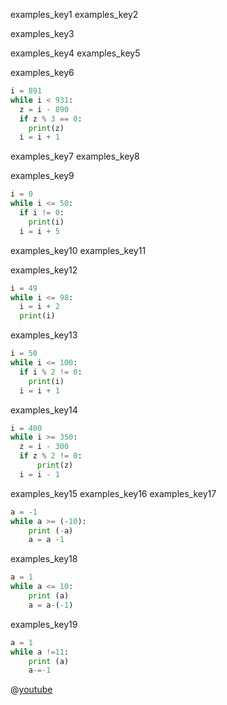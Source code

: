 examples_key1
examples_key2


examples_key3


examples_key4
examples_key5


examples_key6
```python
i = 891
while i < 931:
  z = i - 890
  if z % 3 == 0:
    print(z)
  i = i + 1
```

examples_key7
examples_key8


examples_key9
```python
i = 0
while i <= 50:
  if i != 0:
    print(i)
  i = i + 5
```


examples_key10
examples_key11


examples_key12
```python
i = 49
while i <= 98:
  i = i + 2
  print(i)
```

examples_key13
```python
i = 50
while i <= 100:
  if i % 2 != 0:
    print(i)
  i = i + 1
```

examples_key14
```python
i = 400
while i >= 350:
  z = i - 300
  if z % 2 != 0:
      print(z)
  i = i - 1
```
examples_key15
examples_key16
examples_key17
```python
a = -1
while a >= (-10):
	print (-a)
	a = a -1
```

examples_key18
```python
a = 1 
while a <= 10:
	print (a)
	a = a-(-1)
```

examples_key19
```python
a = 1
while a !=11:
	print (a)
	a-=-1
```
@[youtube](loops-video-id-here)